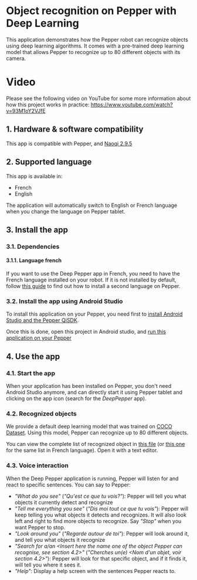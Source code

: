 # Object recognition on Pepper with Deep Learning


This application demonstrates how the Pepper robot can recognize objects using deep learning algorithms.
It comes with a pre-trained deep learning model that allows Pepper to recognize up to 80 different objects with its camera.

# Video

Please see the following video on YouTube for some more information about how this project works in practice: https://www.youtube.com/watch?v=93M1oY2VJfE

## 1. Hardware & software compatibility

This app is compatible with Pepper, and [Naoqi 2.9.5](https://developer.softbankrobotics.com/blog/pepper-qisdk-os-295-release-note)

## 2. Supported language

This app is available in:

* French
* English

The application will automatically switch to English or French language when you change the language on Pepper tablet.

## 3. Install the app

### 3.1. Dependencies

#### 3.1.1. Language french

If you want to use the Deep Pepper app in French, you need to have the French language installed on your robot. If it is not installed by default, follow [this guide](https://developer.softbankrobotics.com/blog/lets-make-pepper-and-nao-speak-second-language) to find out how to install a second language on Pepper.

### 3.2. Install the app using Android Studio

To install this application on your Pepper, you need first to [install Android Studio and the Pepper QiSDK](https://developer.softbankrobotics.com/pepper-qisdk/getting-started/installing-pepper-sdk-plug).

Once this is done, open this project in Android studio, and [run this application on your Pepper](https://developer.softbankrobotics.com/pepper-qisdk/getting-started/running-application#running-an-application-on-a-real-robot)

## 4. Use the app

### 4.1. Start the app

When your application has been installed on Pepper, you don't need Android Studio anymore, and can directly start it using Pepper tablet and clicking on the app icon (search for the *DeepPepper* app).

### 4.2. Recognized objects

We provide a default deep learning model that was trained on [COCO Dataset](https://cocodataset.org/). Using this model, Pepper can recognize up to 80 different objects.

You can view the complete list of recognized object in [this file](app/src/main/assets/word_list_en.txt) (or [this one](app/src/main/assets/word_list_fr.txt) for the same list in French language). Open it with a text editor.


### 4.3. Voice interaction

When the Deep Pepper application is running, Pepper will listen for and react to specific sentences.
You can say to Pepper:

* *"What do you see"* (*"Qu'est ce que tu vois?"*): Pepper will tell you what objects it currently detect and recognize
* *"Tell me everything you see"* (*"Dis moi tout ce que tu vois"*): Pepper will keep telling you what objects it detects and recognizes. It will also look left and right to find more objects to recognize. Say *"Stop"* when you want Pepper to stop.
* *"Look around you"* (*"Regarde autour de toi"*): Pepper will look around it, and tell you what objects it recognize
* *"Search for a/an <Insert here the name one of the object Pepper can recognise, see section 4.2>"* (*"Cherches un(e) <Nom d'un objet, voir section 4.2>"*): Pepper will look for that specific object, and if it finds it, will tell you where it sees it.
* *"Help"*: Display a help screen with the sentences Pepper reacts to.





